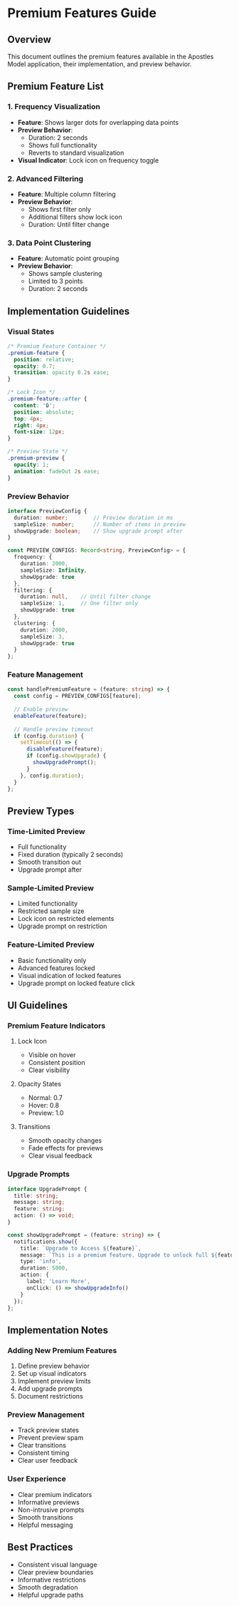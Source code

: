 # Premium Features Guide

## Overview
This document outlines the premium features available in the Apostles Model application, their implementation, and preview behavior.

## Premium Feature List

### 1. Frequency Visualization
- **Feature**: Shows larger dots for overlapping data points
- **Preview Behavior**: 
  - Duration: 2 seconds
  - Shows full functionality
  - Reverts to standard visualization
- **Visual Indicator**: Lock icon on frequency toggle

### 2. Advanced Filtering
- **Feature**: Multiple column filtering
- **Preview Behavior**:
  - Shows first filter only
  - Additional filters show lock icon
  - Duration: Until filter change

### 3. Data Point Clustering
- **Feature**: Automatic point grouping
- **Preview Behavior**:
  - Shows sample clustering
  - Limited to 3 points
  - Duration: 2 seconds

## Implementation Guidelines

### Visual States
```css
/* Premium Feature Container */
.premium-feature {
  position: relative;
  opacity: 0.7;
  transition: opacity 0.2s ease;
}

/* Lock Icon */
.premium-feature::after {
  content: '🔒';
  position: absolute;
  top: 4px;
  right: 4px;
  font-size: 12px;
}

/* Preview State */
.premium-preview {
  opacity: 1;
  animation: fadeOut 2s ease;
}
```

### Preview Behavior
```typescript
interface PreviewConfig {
  duration: number;        // Preview duration in ms
  sampleSize: number;      // Number of items in preview
  showUpgrade: boolean;    // Show upgrade prompt after
}

const PREVIEW_CONFIGS: Record<string, PreviewConfig> = {
  frequency: {
    duration: 2000,
    sampleSize: Infinity,
    showUpgrade: true
  },
  filtering: {
    duration: null,    // Until filter change
    sampleSize: 1,     // One filter only
    showUpgrade: true
  },
  clustering: {
    duration: 2000,
    sampleSize: 3,
    showUpgrade: true
  }
};
```

### Feature Management
```typescript
const handlePremiumFeature = (feature: string) => {
  const config = PREVIEW_CONFIGS[feature];
  
  // Enable preview
  enableFeature(feature);
  
  // Handle preview timeout
  if (config.duration) {
    setTimeout(() => {
      disableFeature(feature);
      if (config.showUpgrade) {
        showUpgradePrompt();
      }
    }, config.duration);
  }
};
```

## Preview Types

### Time-Limited Preview
- Full functionality
- Fixed duration (typically 2 seconds)
- Smooth transition out
- Upgrade prompt after

### Sample-Limited Preview
- Limited functionality
- Restricted sample size
- Lock icon on restricted elements
- Upgrade prompt on restriction

### Feature-Limited Preview
- Basic functionality only
- Advanced features locked
- Visual indication of locked features
- Upgrade prompt on locked feature click

## UI Guidelines

### Premium Feature Indicators
1. Lock Icon
   - Visible on hover
   - Consistent position
   - Clear visibility

2. Opacity States
   - Normal: 0.7
   - Hover: 0.8
   - Preview: 1.0

3. Transitions
   - Smooth opacity changes
   - Fade effects for previews
   - Clear visual feedback

### Upgrade Prompts
```typescript
interface UpgradePrompt {
  title: string;
  message: string;
  feature: string;
  action: () => void;
}

const showUpgradePrompt = (feature: string) => {
  notifications.show({
    title: `Upgrade to Access ${feature}`,
    message: `This is a premium feature. Upgrade to unlock full ${feature} functionality.`,
    type: 'info',
    duration: 5000,
    action: {
      label: 'Learn More',
      onClick: () => showUpgradeInfo()
    }
  });
};
```

## Implementation Notes

### Adding New Premium Features
1. Define preview behavior
2. Set up visual indicators
3. Implement preview limits
4. Add upgrade prompts
5. Document restrictions

### Preview Management
- Track preview states
- Prevent preview spam
- Clear transitions
- Consistent timing
- Clear user feedback

### User Experience
- Clear premium indicators
- Informative previews
- Non-intrusive prompts
- Smooth transitions
- Helpful messaging

## Best Practices
- Consistent visual language
- Clear preview boundaries
- Informative restrictions
- Smooth degradation
- Helpful upgrade paths

